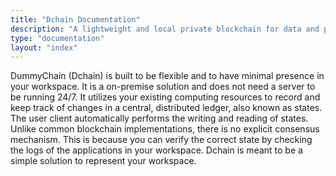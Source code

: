 ```yaml
---
title: "Dchain Documentation"
description: "A lightweight and local private blockchain for data and project management."
type: "documentation"
layout: "index"
---
```


DummyChain (Dchain) is built to be flexible and to have minimal presence in your workspace. It is a on-premise solution and does not need a server to be running 24/7. It utilizes your existing computing resources to record and keep track of changes in a central, distributed ledger, also known as states. The user client automatically performs the writing and reading of states. Unlike common blockchain implementations, there is no explicit consensus mechanism. This is because you can verify the correct state by checking the logs of the applications in your workspace. Dchain is meant to be a simple solution to represent your workspace.  